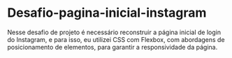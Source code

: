 # Desafio-pagina-inicial-instagram
Nesse desafio de projeto é necessário reconstruir a página inicial de login do Instagram, e para isso, eu utilizei CSS com Flexbox, com abordagens de posicionamento de elementos, para garantir a responsividade da página.
